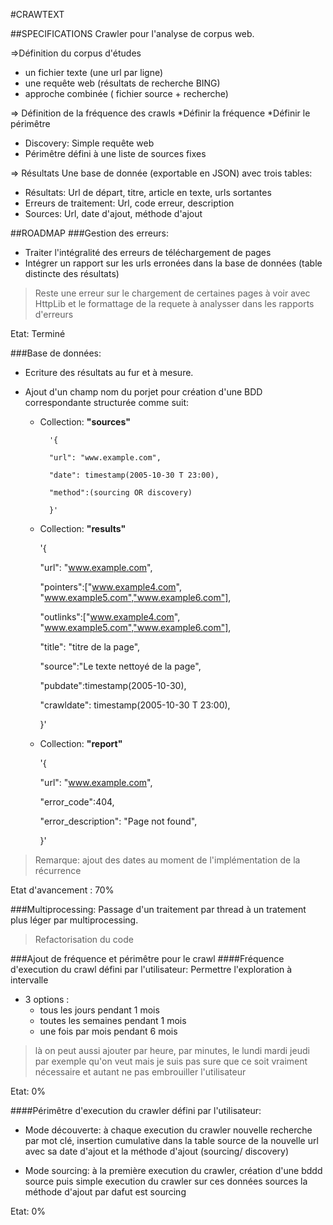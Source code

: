 #CRAWTEXT

##SPECIFICATIONS
Crawler pour l'analyse de corpus web.

=>Définition du corpus d'études
- un fichier texte (une url par ligne)
- une requête web (résultats de recherche BING)
- approche combinée ( fichier source + recherche)

=> Définition de la fréquence des crawls
*Définir la fréquence
*Définir le périmêtre
- Discovery: Simple requête web
- Périmêtre défini à une liste de sources fixes

=> Résultats
Une base de donnée (exportable en JSON) avec trois tables:

- Résultats: 
	Url de départ, titre, article en texte, urls sortantes
- Erreurs de traitement: 
	Url, code erreur, description
- Sources:
	Url, date d'ajout, méthode d'ajout
 
##ROADMAP
###Gestion des erreurs:
- Traiter l'intégralité des erreurs de téléchargement de pages
- Intégrer un rapport sur les urls erronées dans la base de données (table distincte des résultats)

>Reste une erreur sur le chargement de certaines pages à voir avec HttpLib et le formattage de la requete à analysser dans les rapports d'erreurs

Etat: Terminé

###Base de données:
- Ecriture des résultats au fur et à mesure.
- Ajout d'un champ nom du porjet pour création d'une BDD correspondante structurée comme suit:
	
	* Collection: **"sources"**
		    
		    '{
		    
		    "url": "www.example.com", 
		    
		    "date": timestamp(2005-10-30 T 23:00), 
		    
		    "method":(sourcing OR discovery)
		    
		    }' 
	
	* Collection: **"results"** 
		
		'{
		 
		 "url": "www.example.com",
		 
		 "pointers":["www.example4.com", "www.example5.com","www.example6.com"],
		 
		 "outlinks":["www.example4.com", "www.example5.com","www.example6.com"],
		 
		 "title": "titre de la page",
		 
		 "source":"Le texte nettoyé de la page", 
		 
		 "pubdate":timestamp(2005-10-30),
		 
		 "crawldate": timestamp(2005-10-30 T 23:00),
		
		}'
	
	* Collection: **"report"**
		
		'{
		 
		 "url": "www.example.com",
		 
		 "error_code":404,
		 
		 "error_description": "Page not found",
		
		}'

>Remarque: ajout des dates au moment de l'implémentation de la récurrence


Etat d'avancement : 70%

###Multiprocessing:
Passage d'un traitement par thread à un tratement plus léger par multiprocessing. 
>Refactorisation du code

###Ajout de fréquence et périmêtre pour le crawl
####Fréquence d'execution du crawl défini par l'utilisateur:
Permettre l'exploration à intervalle
* 3 options :	
	* tous les jours pendant 1 mois 
	* toutes les semaines pendant 1 mois
	* une fois par mois pendant 6 mois

>là on peut aussi ajouter par heure, par minutes, le lundi mardi jeudi par exemple  qu'on veut 
>mais je suis pas sure que ce soit vraiment nécessaire et autant ne pas embrouiller l'utilisateur

Etat: 0%

####Périmêtre d'execution du crawler défini par l'utilisateur:

* Mode découverte: à chaque execution du crawler nouvelle recherche par mot clé, insertion cumulative dans la table source de la nouvelle url avec sa date d'ajout et la méthode d'ajout (sourcing/ discovery)

* Mode sourcing: à la première execution du crawler, création d'une bddd source puis simple execution du crawler sur ces données sources la méthode d'ajout par dafut est sourcing


Etat: 0%




 






 
